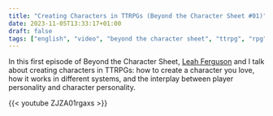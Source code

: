 ```yaml
---
title: "Creating Characters in TTRPGs (Beyond the Character Sheet #01)"
date: 2023-11-05T13:33:17+01:00
draft: false
tags: ["english", "video", "beyond the character sheet", "ttrpg", "rpg"]
---
```

In this first episode of Beyond the Character Sheet, [Leah Ferguson](https://leahferguson.com) and I talk about creating characters in TTRPGs: how to create a character you love, how it works in different systems, and the interplay between player personality and character personality.

{{< youtube ZJZA01rgaxs >}}